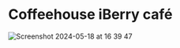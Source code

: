 # Coffeehouse iBerry café

![Screenshot 2024-05-18 at 16 39 47](https://github.com/KunnikarB/KunnikarB.github.io/assets/138579856/f1a9fee4-0f3f-44f9-b75b-ac65d4e0509b)
